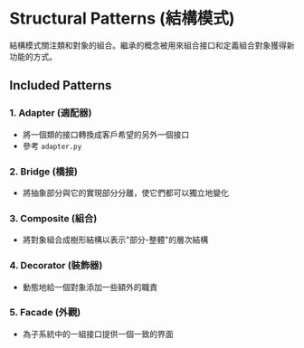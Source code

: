# Structural Patterns (結構模式)

結構模式關注類和對象的組合。繼承的概念被用來組合接口和定義組合對象獲得新功能的方式。

## Included Patterns

### 1. Adapter (適配器)
- 將一個類的接口轉換成客戶希望的另外一個接口
- 參考 `adapter.py`

### 2. Bridge (橋接)
- 將抽象部分與它的實現部分分離，使它們都可以獨立地變化

### 3. Composite (組合)
- 將對象組合成樹形結構以表示"部分-整體"的層次結構

### 4. Decorator (裝飾器)
- 動態地給一個對象添加一些額外的職責

### 5. Facade (外觀)
- 為子系統中的一組接口提供一個一致的界面